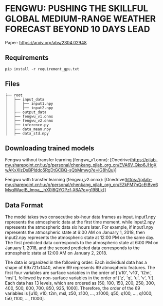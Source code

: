 # FENGWU: PUSHING THE SKILLFUL GLOBAL MEDIUM-RANGE WEATHER FORECAST BEYOND 10 DAYS LEAD

Paper: https://arxiv.org/abs/2304.02948

## Requirements

```
pip install -r requirement_gpu.txt
```

## Files

```plain
├── root
│   ├── input_data
│   │   ├── input1.npy
│   │   ├── input2.npy
│   ├── output_data
│   ├── fengwu_v1.onnx
│   ├── fengwu_v2.onnx
│   ├── inference.py
│   ├── data_mean.npy
│   ├── data_std.npy
```

## Downloading trained models

Fengwu without transfer learning (fengwu_v1.onnx): [Onedrive(https://pjlab-my.sharepoint.cn/:u:/g/personal/chenkang_pjlab_org_cn/EVA6V_Qkp6JHgXwAKxXIzDsBPIddo5RgDtGCBQ-sQbMmwg?e=iG8hQu)]


Fengwu with transfer learning (fengwu_v2.onnx): [Onedrive(https://pjlab-my.sharepoint.cn/:u:/g/personal/chenkang_pjlab_org_cn/EZkFM7nQcEtBve6MsqlWaeIB_lmpa__hX0I8QYOPzf-X6A?e=g19BLk)]


## Data Format

The model takes two consecutive six-hour data frames as input. input1.npy represents the atmospheric data at the first time moment, while input2.npy represents the atmospheric data six hours later. For example, if input1.npy represents the atmospheric state at 6:00 AM on January 1, 2018, then input2.npy represents the atmospheric state at 12:00 PM on the same day. The first predicted data corresponds to the atmospheric state at 6:00 PM on January 1, 2018, and the second predicted data corresponds to the atmospheric state at 12:00 AM on January 2, 2018.

The data is organized in the following order: Each individual data has a shape of 69x721x1440, where 69 represents 69 atmospheric features. The first four variables are surface variables in the order of ['u10', 'v10', 't2m', 'msl'], followed by non-surface variables in the order of ['z', 'q', 'u', 'v', 't']. Each data has 13 levels, which are ordered as [50, 100, 150, 200, 250, 300, 400, 500, 600, 700, 850, 925, 1000]. Therefore, the order of the 69 variables is [u10, v10, t2m, msl, z50, z100, ..., z1000, q50, q100, ..., q1000, t50, t100, ..., t1000].

